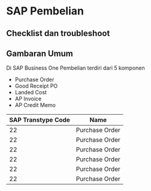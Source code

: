 # SAP Pembelian  
## Checklist dan troubleshoot


## Gambaran Umum

Di SAP Business One Pembelian terdiri dari 5 komponen
* Purchase Order
* Good Receipt PO
* Landed Cost
* AP Invoice
* AP Credit Memo

|SAP Transtype Code | Name |
| ------ | ------|
| 22 | Purchase Order|
| 22 | Purchase Order|
| 22 | Purchase Order|
| 22 | Purchase Order|
| 22 | Purchase Order|
| 22 | Purchase Order|


<!--stackedit_data:
eyJoaXN0b3J5IjpbLTEwODUxNTE2MzEsLTE2OTIwODU1MzNdfQ
==
-->